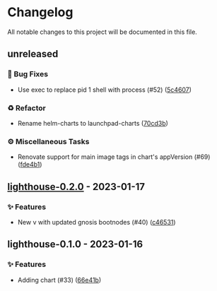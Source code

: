# Changelog

All notable changes to this project will be documented in this file.

## unreleased

### <!-- 1 -->🐛 Bug Fixes

- Use exec to replace pid 1 shell with process (#52) ([5c4607](https://github.com/graphops/launchpad-charts/commit/5c460770ee45f6e65e7f406185c36fae01308b6f))

### <!-- 2 -->♻️ Refactor

- Rename helm-charts to launchpad-charts ([70cd3b](https://github.com/graphops/launchpad-charts/commit/70cd3b7aed214e314ec0534bf845d687efab41d8))

### <!-- 7 -->⚙️ Miscellaneous Tasks

- Renovate support for main image tags in chart's appVersion (#69) ([fde4b1](https://github.com/graphops/launchpad-charts/commit/fde4b18394a3ac891a3dd0f5e4fd621fc9ae6052))

## [lighthouse-0.2.0](https://github.com/graphops/launchpad-charts/compare/lighthouse-0.1.0...lighthouse-0.2.0) - 2023-01-17

### <!-- 0 -->✨ Features

- New v with updated gnosis bootnodes (#40) ([c46531](https://github.com/graphops/launchpad-charts/commit/c4653166c8c08a4da508224687405a27d6fc142a))

## lighthouse-0.1.0 - 2023-01-16

### <!-- 0 -->✨ Features

- Adding chart (#33) ([66e41b](https://github.com/graphops/launchpad-charts/commit/66e41be30a67caadda7ee5eaf4a0b8ae6a80c281))

